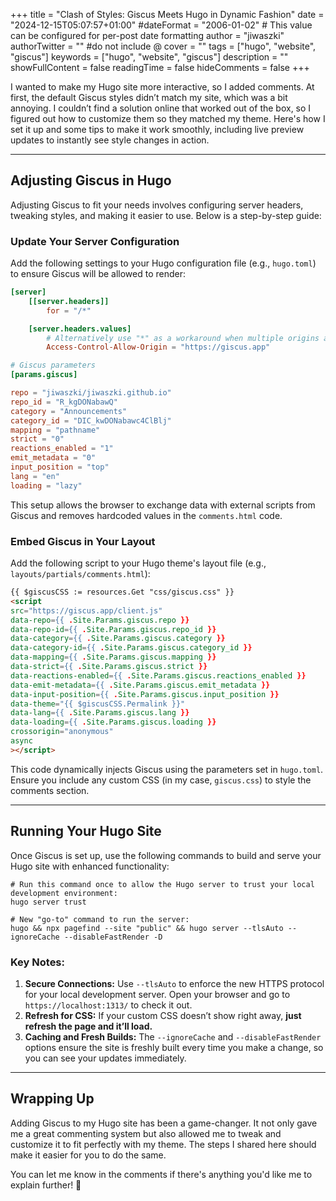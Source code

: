+++
title = "Clash of Styles: Giscus Meets Hugo in Dynamic Fashion"
date = "2024-12-15T05:07:57+01:00"
#dateFormat = "2006-01-02" # This value can be configured for per-post date formatting
author = "jiwaszki"
authorTwitter = "" #do not include @
cover = ""
tags = ["hugo", "website", "giscus"]
keywords = ["hugo", "website", "giscus"]
description = ""
showFullContent = false
readingTime = false
hideComments = false
+++

I wanted to make my Hugo site more interactive, so I added comments. At first, the default Giscus styles didn’t match my site, which was a bit annoying. I couldn’t find a solution online that worked out of the box, so I figured out how to customize them so they matched my theme. Here's how I set it up and some tips to make it work smoothly, including live preview updates to instantly see style changes in action.

---

## Adjusting Giscus in Hugo

Adjusting Giscus to fit your needs involves configuring server headers, tweaking styles, and making it easier to use. Below is a step-by-step guide:

### Update Your Server Configuration

Add the following settings to your Hugo configuration file (e.g., `hugo.toml`) to ensure Giscus will be allowed to render:

```toml
[server]
	[[server.headers]]
		for = "/*"

	[server.headers.values]
		# Alternatively use "*" as a workaround when multiple origins are required:
		Access-Control-Allow-Origin = "https://giscus.app"

# Giscus parameters
[params.giscus]

repo = "jiwaszki/jiwaszki.github.io"
repo_id = "R_kgDONabawQ"
category = "Announcements"
category_id = "DIC_kwDONabawc4ClBlj"
mapping = "pathname"
strict = "0"
reactions_enabled = "1"
emit_metadata = "0"
input_position = "top"
lang = "en"
loading = "lazy"
```

This setup allows the browser to exchange data with external scripts from Giscus and removes hardcoded values in the `comments.html` code.

### Embed Giscus in Your Layout

Add the following script to your Hugo theme's layout file (e.g., `layouts/partials/comments.html`):

```html
{{ $giscusCSS := resources.Get "css/giscus.css" }}
<script
src="https://giscus.app/client.js"
data-repo={{ .Site.Params.giscus.repo }}
data-repo-id={{ .Site.Params.giscus.repo_id }}
data-category={{ .Site.Params.giscus.category }}
data-category-id={{ .Site.Params.giscus.category_id }}
data-mapping={{ .Site.Params.giscus.mapping }}
data-strict={{ .Site.Params.giscus.strict }}
data-reactions-enabled={{ .Site.Params.giscus.reactions_enabled }}
data-emit-metadata={{ .Site.Params.giscus.emit_metadata }}
data-input-position={{ .Site.Params.giscus.input_position }}
data-theme="{{ $giscusCSS.Permalink }}"
data-lang={{ .Site.Params.giscus.lang }}
data-loading={{ .Site.Params.giscus.loading }}
crossorigin="anonymous"
async
></script>
```

This code dynamically injects Giscus using the parameters set in `hugo.toml`. Ensure you include any custom CSS (in my case, `giscus.css`) to style the comments section.

---

## Running Your Hugo Site

Once Giscus is set up, use the following commands to build and serve your Hugo site with enhanced functionality:

```shell
# Run this command once to allow the Hugo server to trust your local development environment:
hugo server trust

# New "go-to" command to run the server:
hugo && npx pagefind --site "public" && hugo server --tlsAuto --ignoreCache --disableFastRender -D
```

### Key Notes:

1. **Secure Connections:** Use `--tlsAuto` to enforce the new HTTPS protocol for your local development server. Open your browser and go to `https://localhost:1313/` to check it out.
2. **Refresh for CSS:** If your custom CSS doesn’t show right away, **just refresh the page and it’ll load.**
3. **Caching and Fresh Builds:** The `--ignoreCache` and `--disableFastRender` options ensure the site is freshly built every time you make a change, so you can see your updates immediately.

---

## Wrapping Up

Adding Giscus to my Hugo site has been a game-changer. It not only gave me a great commenting system but also allowed me to tweak and customize it to fit perfectly with my theme. The steps I shared here should make it easier for you to do the same.

You can let me know in the comments if there's anything you'd like me to explain further! 🚀
